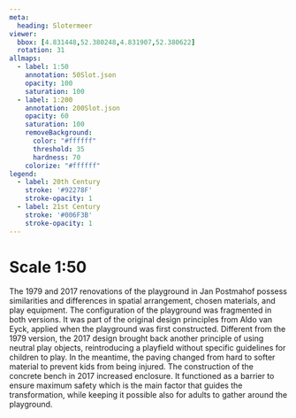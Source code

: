 ```yaml
---
meta:
  heading: Slotermeer
viewer:
  bbox: [4.831448,52.380248,4.831907,52.380622]
  rotation: 31
allmaps:
  - label: 1:50
    annotation: 50Slot.json
    opacity: 100
    saturation: 100
  - label: 1:200
    annotation: 200Slot.json
    opacity: 60
    saturation: 100
    removeBackground:
      color: "#ffffff"
      threshold: 35
      hardness: 70
    colorize: "#ffffff"
legend:
  - label: 20th Century
    stroke: '#92278F'
    stroke-opacity: 1
  - label: 21st Century
    stroke: '#006F3B'
    stroke-opacity: 1
---
```

# Scale 1:50

The 1979 and 2017 renovations of the playground in Jan Postmahof possess similarities and differences in spatial arrangement, chosen materials, and play equipment. The configuration of the playground was fragmented in both versions. It was part of the original design principles from Aldo van Eyck, applied when the playground was first constructed. Different from the 1979 version, the 2017 design brought back another principle of using neutral play objects, reintroducing a playfield without specific guidelines for children to play. In the meantime, the paving changed from hard to softer material to prevent kids from being injured. The construction of the concrete bench in 2017 increased enclosure. It functioned as a barrier to ensure maximum safety which is the main factor that guides the transformation, while keeping it possible also for adults to gather around the playground.